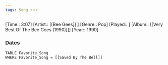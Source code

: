 ```yaml
---
tags: Song ⭐⭐⭐ 
---
```

[Time:: 3:07]
[Artist:: [[Bee Gees]] ]
[Genre:: Pop]
[Played:: ]
[Album:: [[Very Best Of The Bee Gees (1990)]]]
[Year:: 1990]
### Dates
````dataview
TABLE Favorite_Song
WHERE Favorite_Song = [[Saved By The Bell]]
````